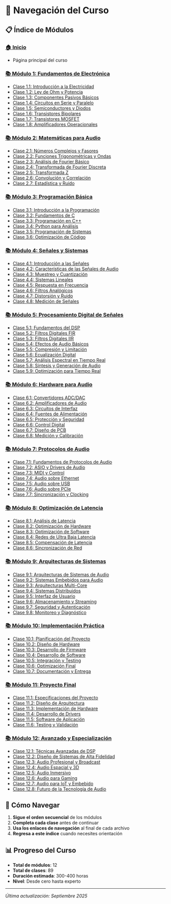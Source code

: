 # 🧭 Navegación del Curso

## 📋 Índice de Módulos

### [🏠 Inicio](README.md)
- Página principal del curso

### [📚 Módulo 1: Fundamentos de Electrónica](modulo-01-fundamentos-electronica/README.md)
- [Clase 1.1: Introducción a la Electricidad](modulo-01-fundamentos-electronica/clase-1-1-introduccion-electricidad.md)
- [Clase 1.2: Ley de Ohm y Potencia](modulo-01-fundamentos-electronica/clase-1-2-ley-ohm-potencia.md)
- [Clase 1.3: Componentes Pasivos Básicos](modulo-01-fundamentos-electronica/clase-1-3-componentes-pasivos.md)
- [Clase 1.4: Circuitos en Serie y Paralelo](modulo-01-fundamentos-electronica/clase-1-4-circuitos-serie-paralelo.md)
- [Clase 1.5: Semiconductores y Diodos](modulo-01-fundamentos-electronica/clase-1-5-semiconductores-diodos.md)
- [Clase 1.6: Transistores Bipolares](modulo-01-fundamentos-electronica/clase-1-6-transistores-bipolares.md)
- [Clase 1.7: Transistores MOSFET](modulo-01-fundamentos-electronica/clase-1-7-transistores-mosfet.md)
- [Clase 1.8: Amplificadores Operacionales](modulo-01-fundamentos-electronica/clase-1-8-amplificadores-operacionales.md)

### [📚 Módulo 2: Matemáticas para Audio](modulo-02-matematicas-audio/README.md)
- [Clase 2.1: Números Complejos y Fasores](modulo-02-matematicas-audio/clase-2-1-numeros-complejos-fasores.md)
- [Clase 2.2: Funciones Trigonométricas y Ondas](modulo-02-matematicas-audio/clase-2-2-trigonometria-ondas.md)
- [Clase 2.3: Análisis de Fourier Básico](modulo-02-matematicas-audio/clase-2-3-fourier-basico.md)
- [Clase 2.4: Transformada de Fourier Discreta](modulo-02-matematicas-audio/clase-2-4-transformada-fourier-discreta.md)
- [Clase 2.5: Transformada Z](modulo-02-matematicas-audio/clase-2-5-transformada-z.md)
- [Clase 2.6: Convolución y Correlación](modulo-02-matematicas-audio/clase-2-6-convolucion-correlacion.md)
- [Clase 2.7: Estadística y Ruido](modulo-02-matematicas-audio/clase-2-7-estadistica-ruido.md)

### [📚 Módulo 3: Programación Básica](modulo-03-programacion-basica/README.md)
- [Clase 3.1: Introducción a la Programación](modulo-03-programacion-basica/clase-3-1-introduccion-programacion.md)
- [Clase 3.2: Fundamentos de C](modulo-03-programacion-basica/clase-3-2-fundamentos-c.md)
- [Clase 3.3: Programación en C++](modulo-03-programacion-basica/clase-3-3-programacion-cpp.md)
- [Clase 3.4: Python para Análisis](modulo-03-programacion-basica/clase-3-4-python-analisis.md)
- [Clase 3.5: Programación de Sistemas](modulo-03-programacion-basica/clase-3-5-programacion-sistemas.md)
- [Clase 3.6: Optimización de Código](modulo-03-programacion-basica/clase-3-6-optimizacion-codigo.md)

### [📚 Módulo 4: Señales y Sistemas](modulo-04-senales-sistemas/README.md)
- [Clase 4.1: Introducción a las Señales](modulo-04-senales-sistemas/clase-4-1-introduccion-senales.md)
- [Clase 4.2: Características de las Señales de Audio](modulo-04-senales-sistemas/clase-4-2-caracteristicas-audio.md)
- [Clase 4.3: Muestreo y Cuantización](modulo-04-senales-sistemas/clase-4-3-muestreo-cuantizacion.md)
- [Clase 4.4: Sistemas Lineales](modulo-04-senales-sistemas/clase-4-4-sistemas-lineales.md)
- [Clase 4.5: Respuesta en Frecuencia](modulo-04-senales-sistemas/clase-4-5-respuesta-frecuencia.md)
- [Clase 4.6: Filtros Analógicos](modulo-04-senales-sistemas/clase-4-6-filtros-analogicos.md)
- [Clase 4.7: Distorsión y Ruido](modulo-04-senales-sistemas/clase-4-7-distorsion-ruido.md)
- [Clase 4.8: Medición de Señales](modulo-04-senales-sistemas/clase-4-8-medicion-senales.md)

### [📚 Módulo 5: Procesamiento Digital de Señales](modulo-05-procesamiento-digital/README.md)
- [Clase 5.1: Fundamentos del DSP](modulo-05-procesamiento-digital/clase-5-1-fundamentos-dsp.md)
- [Clase 5.2: Filtros Digitales FIR](modulo-05-procesamiento-digital/clase-5-2-filtros-fir.md)
- [Clase 5.3: Filtros Digitales IIR](modulo-05-procesamiento-digital/clase-5-3-filtros-iir.md)
- [Clase 5.4: Efectos de Audio Básicos](modulo-05-procesamiento-digital/clase-5-4-efectos-audio-basicos.md)
- [Clase 5.5: Compresión y Limitación](modulo-05-procesamiento-digital/clase-5-5-compresion-limitacion.md)
- [Clase 5.6: Ecualización Digital](modulo-05-procesamiento-digital/clase-5-6-ecualizacion-digital.md)
- [Clase 5.7: Análisis Espectral en Tiempo Real](modulo-05-procesamiento-digital/clase-5-7-analisis-espectral-tiempo-real.md)
- [Clase 5.8: Síntesis y Generación de Audio](modulo-05-procesamiento-digital/clase-5-8-sintesis-generacion-audio.md)
- [Clase 5.9: Optimización para Tiempo Real](modulo-05-procesamiento-digital/clase-5-9-optimizacion-tiempo-real.md)

### [📚 Módulo 6: Hardware para Audio](modulo-06-hardware-audio/README.md)
- [Clase 6.1: Convertidores ADC/DAC](modulo-06-hardware-audio/clase-6-1-convertidores-adc-dac.md)
- [Clase 6.2: Amplificadores de Audio](modulo-06-hardware-audio/clase-6-2-amplificadores-audio.md)
- [Clase 6.3: Circuitos de Interfaz](modulo-06-hardware-audio/clase-6-3-circuitos-interfaz.md)
- [Clase 6.4: Fuentes de Alimentación](modulo-06-hardware-audio/clase-6-4-fuentes-alimentacion.md)
- [Clase 6.5: Protección y Seguridad](modulo-06-hardware-audio/clase-6-5-proteccion-seguridad.md)
- [Clase 6.6: Control Digital](modulo-06-hardware-audio/clase-6-6-control-digital.md)
- [Clase 6.7: Diseño de PCB](modulo-06-hardware-audio/clase-6-7-diseno-pcb.md)
- [Clase 6.8: Medición y Calibración](modulo-06-hardware-audio/clase-6-8-medicion-calibracion.md)

### [📚 Módulo 7: Protocolos de Audio](modulo-07-protocolos-audio/README.md)
- [Clase 7.1: Fundamentos de Protocolos de Audio](modulo-07-protocolos-audio/clase-7-1-fundamentos-protocolos-audio.md)
- [Clase 7.2: ASIO y Drivers de Audio](modulo-07-protocolos-audio/clase-7-2-asio-drivers-audio.md)
- [Clase 7.3: MIDI y Control](modulo-07-protocolos-audio/clase-7-3-midi-control.md)
- [Clase 7.4: Audio sobre Ethernet](modulo-07-protocolos-audio/clase-7-4-audio-ethernet.md)
- [Clase 7.5: Audio sobre USB](modulo-07-protocolos-audio/clase-7-5-audio-usb.md)
- [Clase 7.6: Audio sobre PCIe](modulo-07-protocolos-audio/clase-7-6-audio-pcie.md)
- [Clase 7.7: Sincronización y Clocking](modulo-07-protocolos-audio/clase-7-7-sincronizacion-clocking.md)

### [📚 Módulo 8: Optimización de Latencia](modulo-08-optimizacion-latencia/README.md)
- [Clase 8.1: Análisis de Latencia](modulo-08-optimizacion-latencia/clase-8-1-analisis-latencia.md)
- [Clase 8.2: Optimización de Hardware](modulo-08-optimizacion-latencia/clase-8-2-optimizacion-hardware.md)
- [Clase 8.3: Optimización de Software](modulo-08-optimizacion-latencia/clase-8-3-optimizacion-software.md)
- [Clase 8.4: Redes de Ultra Baja Latencia](modulo-08-optimizacion-latencia/clase-8-4-redes-ultra-baja-latencia.md)
- [Clase 8.5: Compensación de Latencia](modulo-08-optimizacion-latencia/clase-8-5-compensacion-latencia.md)
- [Clase 8.6: Sincronización de Red](modulo-08-optimizacion-latencia/clase-8-6-sincronizacion-red.md)

### [📚 Módulo 9: Arquitecturas de Sistemas](modulo-09-arquitecturas-sistemas/README.md)
- [Clase 9.1: Arquitecturas de Sistemas de Audio](modulo-09-arquitecturas-sistemas/clase-9-1-arquitecturas-sistemas-audio.md)
- [Clase 9.2: Sistemas Embebidos para Audio](modulo-09-arquitecturas-sistemas/clase-9-2-sistemas-embebidos-audio.md)
- [Clase 9.3: Arquitecturas Multi-Core](modulo-09-arquitecturas-sistemas/clase-9-3-arquitecturas-multi-core.md)
- [Clase 9.4: Sistemas Distribuidos](modulo-09-arquitecturas-sistemas/clase-9-4-sistemas-distribuidos.md)
- [Clase 9.5: Interfaz de Usuario](modulo-09-arquitecturas-sistemas/clase-9-5-interfaz-usuario.md)
- [Clase 9.6: Almacenamiento y Streaming](modulo-09-arquitecturas-sistemas/clase-9-6-almacenamiento-streaming.md)
- [Clase 9.7: Seguridad y Autenticación](modulo-09-arquitecturas-sistemas/clase-9-7-seguridad-autenticacion.md)
- [Clase 9.8: Monitoreo y Diagnóstico](modulo-09-arquitecturas-sistemas/clase-9-8-monitoreo-diagnostico.md)

### [📚 Módulo 10: Implementación Práctica](modulo-10-implementacion-practica/README.md)
- [Clase 10.1: Planificación del Proyecto](modulo-10-implementacion-practica/clase-10-1-planificacion-proyecto.md)
- [Clase 10.2: Diseño de Hardware](modulo-10-implementacion-practica/clase-10-2-diseno-hardware.md)
- [Clase 10.3: Desarrollo de Firmware](modulo-10-implementacion-practica/clase-10-3-desarrollo-firmware.md)
- [Clase 10.4: Desarrollo de Software](modulo-10-implementacion-practica/clase-10-4-desarrollo-software.md)
- [Clase 10.5: Integración y Testing](modulo-10-implementacion-practica/clase-10-5-integracion-testing.md)
- [Clase 10.6: Optimización Final](modulo-10-implementacion-practica/clase-10-6-optimizacion-final.md)
- [Clase 10.7: Documentación y Entrega](modulo-10-implementacion-practica/clase-10-7-documentacion-entrega.md)

### [📚 Módulo 11: Proyecto Final](modulo-11-proyecto-final/README.md)
- [Clase 11.1: Especificaciones del Proyecto](modulo-11-proyecto-final/clase-11-1-especificaciones-proyecto.md)
- [Clase 11.2: Diseño de Arquitectura](modulo-11-proyecto-final/clase-11-2-diseno-arquitectura.md)
- [Clase 11.3: Implementación de Hardware](modulo-11-proyecto-final/clase-11-3-implementacion-hardware.md)
- [Clase 11.4: Desarrollo de Drivers](modulo-11-proyecto-final/clase-11-4-desarrollo-drivers.md)
- [Clase 11.5: Software de Aplicación](modulo-11-proyecto-final/clase-11-5-software-aplicacion.md)
- [Clase 11.6: Testing y Validación](modulo-11-proyecto-final/clase-11-6-testing-validacion.md)

### [📚 Módulo 12: Avanzado y Especialización](modulo-12-avanzado-especializacion/README.md)
- [Clase 12.1: Técnicas Avanzadas de DSP](modulo-12-avanzado-especializacion/clase-12-1-tecnicas-avanzadas-dsp.md)
- [Clase 12.2: Diseño de Sistemas de Alta Fidelidad](modulo-12-avanzado-especializacion/clase-12-2-diseno-sistemas-alta-fidelidad.md)
- [Clase 12.3: Audio Profesional y Broadcast](modulo-12-avanzado-especializacion/clase-12-3-audio-profesional-broadcast.md)
- [Clase 12.4: Audio Espacial y 3D](modulo-12-avanzado-especializacion/clase-12-4-audio-espacial-3d.md)
- [Clase 12.5: Audio Inmersivo](modulo-12-avanzado-especializacion/clase-12-5-audio-inmersivo.md)
- [Clase 12.6: Audio para Gaming](modulo-12-avanzado-especializacion/clase-12-6-audio-gaming.md)
- [Clase 12.7: Audio para IoT y Embebido](modulo-12-avanzado-especializacion/clase-12-7-audio-iot-embebido.md)
- [Clase 12.8: Futuro de la Tecnología de Audio](modulo-12-avanzado-especializacion/clase-12-8-futuro-tecnologia-audio.md)

## 🎯 Cómo Navegar

1. **Sigue el orden secuencial** de los módulos
2. **Completa cada clase** antes de continuar
3. **Usa los enlaces de navegación** al final de cada archivo
4. **Regresa a este índice** cuando necesites orientación

## 📊 Progreso del Curso

- **Total de módulos**: 12
- **Total de clases**: 89
- **Duración estimada**: 300-400 horas
- **Nivel**: Desde cero hasta experto

---

*Última actualización: Septiembre 2025*
